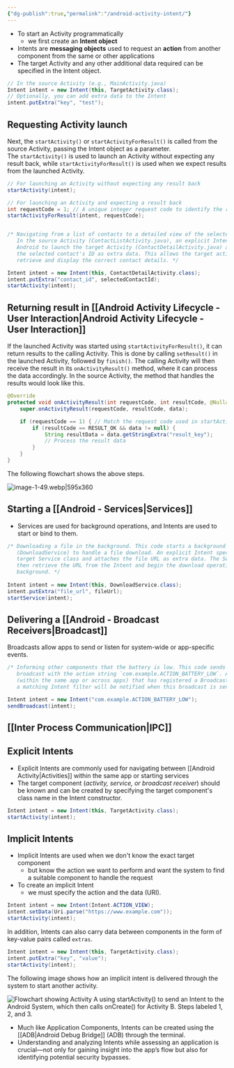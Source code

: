 ```yaml
---
{"dg-publish":true,"permalink":"/android-activity-intent/"}
---
```


- To start an Activity programmatically
	 - we first create an **Intent object**
- Intents are **messaging objects** used to request an **action** from another component from the same or other applications
- The target Activity and any other additional data required can be specified in the Intent object.

```java
// In the source Activity (e.g., MainActivity.java)
Intent intent = new Intent(this, TargetActivity.class);
// Optionally, you can add extra data to the Intent
intent.putExtra("key", "test");
```

## Requesting Activity launch

Next, the `startActivity()` or `startActivityForResult()` is called from the source Activity, passing the Intent object as a parameter. The `startActivity()` is used to launch an Activity without expecting any result back, while `startActivityForResult()` is used when we expect results from the launched Activity.


```java
// For launching an Activity without expecting any result back
startActivity(intent);

// For launching an Activity and expecting a result back
int requestCode = 1; // A unique integer request code to identify the result
startActivityForResult(intent, requestCode);
```

```java

/* Navigating from a list of contacts to a detailed view of the selected contact. 
   In the source Activity (ContactListActivity.java), an explicit Intent tells 
   Android to launch the target Activity (ContactDetailActivity.java) and passes 
   the selected contact's ID as extra data. This allows the target activity to 
   retrieve and display the correct contact details. */

Intent intent = new Intent(this, ContactDetailActivity.class);
intent.putExtra("contact_id", selectedContactId);
startActivity(intent);
```
## Returning result in [[Android Activity Lifecycle - User Interaction\|Android Activity Lifecycle - User Interaction]]



If the launched Activity was started using `startActivityForResult()`, it can return results to the calling Activity. This is done by calling `setResult()` in the launched Activity, followed by `finish()`. The calling Activity will then receive the result in its `onActivityResult()` method, where it can process the data accordingly. In the source Activity, the method that handles the results would look like this.



```java
@Override
protected void onActivityResult(int requestCode, int resultCode, @Nullable Intent data) {
    super.onActivityResult(requestCode, resultCode, data);

    if (requestCode == 1) { // Match the request code used in startActivityForResult()
        if (resultCode == RESULT_OK && data != null) {
            String resultData = data.getStringExtra("result_key");
            // Process the result data
        }
    }
}
```

The following flowchart shows the above steps.

![image-1-49.webp|595x360](/img/user/image-1-49.webp)



## Starting a [[Android - Services\|Services]]

- Services are used for background operations, and Intents are used to start or bind to them.

```java
/* Downloading a file in the background. This code starts a background Service
   (DownloadService) to handle a file download. An explicit Intent specifies the
   target Service class and attaches the file URL as extra data. The Service can
   then retrieve the URL from the Intent and begin the download operation in the 
   background. */
  
Intent intent = new Intent(this, DownloadService.class);
intent.putExtra("file_url", fileUrl);
startService(intent);
```

## Delivering a [[Android - Broadcast Receivers\|Broadcast]]

Broadcasts allow apps to send or listen for system-wide or app-specific events.

```java
/* Informing other components that the battery is low. This code sends a custom
   broadcast with the action string `com.example.ACTION_BATTERY_LOW`. Any component 
   (within the same app or across apps) that has registered a BroadcastReceiver with
   a matching Intent filter will be notified when this broadcast is sent. */

Intent intent = new Intent("com.example.ACTION_BATTERY_LOW");
sendBroadcast(intent);
```

## [[Inter Process Communication\|IPC]]

## Explicit Intents


- Explicit Intents are commonly used for navigating between [[Android Activity\|Activities]] within the same app or starting services
- The target component (*activity, service, or broadcast receiver*) should be known and can be created by specifying the target component's class name in the Intent constructor.


```java
Intent intent = new Intent(this, TargetActivity.class);
startActivity(intent); 
```

## Implicit Intents


- Implicit Intents are used when we don't know the exact target component
	 - but know the action we want to perform and want the system to find a suitable component to handle the request
- To create an implicit Intent
	 - we must specify the action and the data (URI).


```java
Intent intent = new Intent(Intent.ACTION_VIEW);
intent.setData(Uri.parse("https://www.example.com"));
startActivity(intent);
```

In addition, Intents can also carry data between components in the form of key-value pairs called `extras`.


```java
Intent intent = new Intent(this, TargetActivity.class);
intent.putExtra("key", "value");
startActivity(intent);
```

The following image shows how an implicit intent is delivered through the system to start another activity.

![Flowchart showing Activity A using startActivity() to send an Intent to the Android System, which then calls onCreate() for Activity B. Steps labeled 1, 2, and 3.](https://academy.hackthebox.com/storage/modules/195/intent-filters_2x-5.png)


- Much like Application Components, Intents can be created using the [[ADB\|Android Debug Bridge]] (ADB) through the terminal.
- Understanding and analyzing Intents while assessing an application is crucial—not only for gaining insight into the app’s flow but also for identifying potential security bypasses.